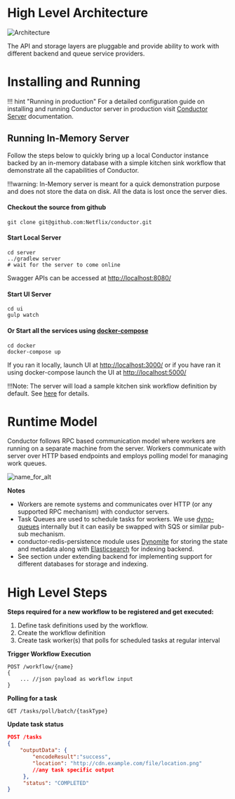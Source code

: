 # High Level Architecture
![Architecture](images/conductor-architecture.png)

The API and storage layers are pluggable and provide ability to work with different backend and queue service providers.

# Installing and Running

!!! hint "Running in production"
    For a detailed configuration guide on installing and running Conductor server in production visit [Conductor Server](/server) documentation.

## Running In-Memory Server

Follow the steps below to quickly bring up a local Conductor instance backed by an in-memory database with a simple kitchen sink workflow that demonstrate all the capabilities of Conductor.

!!!warning:
    In-Memory server is meant for a quick demonstration purpose and does not store the data on disk.  All the data is lost once the server dies.

#### Checkout the source from github

```
git clone git@github.com:Netflix/conductor.git
```
#### Start Local Server
```shell
cd server
../gradlew server
# wait for the server to come online
```
Swagger APIs can be accessed at [http://localhost:8080/](http://localhost:8080/)

#### Start UI Server
```shell
cd ui
gulp watch
```

#### Or Start all the services using [docker-compose](/docker/docker-compose.yaml)

```shell
cd docker
docker-compose up
```

If you ran it locally, launch UI at [http://localhost:3000/](http://localhost:3000/) or if you have ran it using docker-compose launch the UI at [http://localhost:5000/](http://localhost:5000/)

!!!Note:
    The server will load a sample kitchen sink workflow definition by default.  See [here](/metadata/kitchensink/) for details.


# Runtime Model
Conductor follows RPC based communication model where workers are running on a separate machine from the server.  Workers communicate with server over HTTP based endpoints and employs polling model for managing work queues.

![name_for_alt](overview.png)

**Notes**

* Workers are remote systems and communicates over HTTP (or any supported RPC mechanism) with conductor servers.
* Task Queues are used to schedule tasks for workers.  We use [dyno-queues][1] internally but it can easily be swapped with SQS or similar pub-sub mechanism.
* conductor-redis-persistence module uses [Dynomite][2] for storing the state and metadata along with [Elasticsearch][3] for indexing backend.
* See section under extending backend for implementing support for different databases for storage and indexing.

[1]: https://github.com/Netflix/dyno-queues
[2]: https://github.com/Netflix/dynomite
[3]: https://www.elastic.co

# High Level Steps
**Steps required for a new workflow to be registered and get executed:**

1. Define task definitions used by the workflow.
2. Create the workflow definition
3. Create task worker(s) that polls for scheduled tasks at regular interval

**Trigger Workflow Execution**

```
POST /workflow/{name}
{
    ... //json payload as workflow input
}
```

**Polling for a task**

```
GET /tasks/poll/batch/{taskType}
```
    
**Update task status**
    
```json
POST /tasks
{
    "outputData": {
        "encodeResult":"success",
        "location": "http://cdn.example.com/file/location.png"
        //any task specific output
     },
     "status": "COMPLETED"
}
```
    
